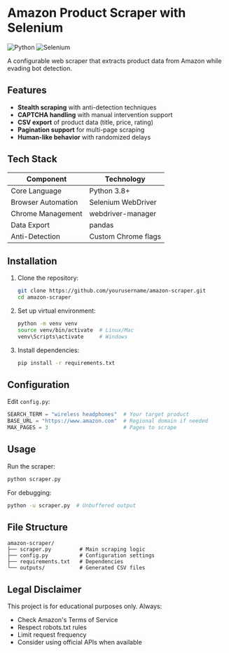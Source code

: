 
# Amazon Product Scraper with Selenium

![Python](https://img.shields.io/badge/python-3.8%2B-blue)
![Selenium](https://img.shields.io/badge/selenium-4.15.2-red)


A configurable web scraper that extracts product data from Amazon while evading bot detection.

## Features

- **Stealth scraping** with anti-detection techniques
- **CAPTCHA handling** with manual intervention support
- **CSV export** of product data (title, price, rating)
- **Pagination support** for multi-page scraping
- **Human-like behavior** with randomized delays

## Tech Stack

| Component | Technology |
|-----------|------------|
| Core Language | Python 3.8+ |
| Browser Automation | Selenium WebDriver |
| Chrome Management | webdriver-manager |
| Data Export | pandas |
| Anti-Detection | Custom Chrome flags |

## Installation

1. Clone the repository:
   ```bash
   git clone https://github.com/yourusername/amazon-scraper.git
   cd amazon-scraper
   ```

2. Set up virtual environment:
   ```bash
   python -m venv venv
   source venv/bin/activate  # Linux/Mac
   venv\Scripts\activate     # Windows
   ```

3. Install dependencies:
   ```bash
   pip install -r requirements.txt
   ```

## Configuration

Edit `config.py`:
```python
SEARCH_TERM = "wireless headphones"  # Your target product
BASE_URL = "https://www.amazon.com"  # Regional domain if needed
MAX_PAGES = 3                        # Pages to scrape
```

## Usage

Run the scraper:
```bash
python scraper.py
```

For debugging:
```bash
python -u scraper.py  # Unbuffered output
```

## File Structure

```
amazon-scraper/
├── scraper.py         # Main scraping logic
├── config.py          # Configuration settings
├── requirements.txt   # Dependencies
└── outputs/           # Generated CSV files
```

## Legal Disclaimer

This project is for educational purposes only. Always:
- Check Amazon's Terms of Service
- Respect robots.txt rules
- Limit request frequency
- Consider using official APIs when available

